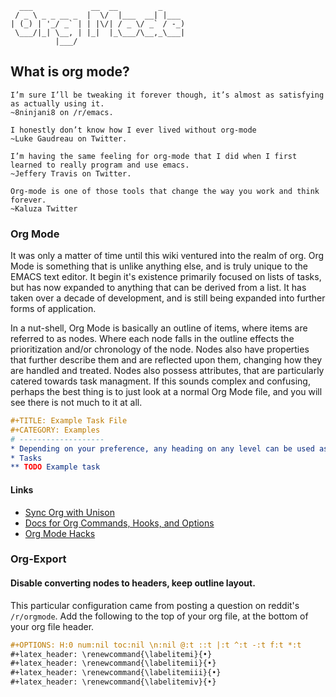 ```text
  ___             __  __         _
 / _ \ _ _ __ _  |  \/  |___  __| |___
| (_) | '_/ _` | | |\/| / _ \/ _` / -_)
 \___/|_| \__, | |_|  |_\___/\__,_\___|
          |___/
```

## What is org mode?

    I’m sure I’ll be tweaking it forever though, it’s almost as satisfying as actually using it.
    ~8ninjani8 on /r/emacs.

    I honestly don’t know how I ever lived without org-mode
    ~Luke Gaudreau on Twitter.

    I’m having the same feeling for org-mode that I did when I first learned to really program and use emacs.
    ~Jeffery Travis on Twitter.

    Org-mode is one of those tools that change the way you work and think forever.
    ~Kaluza Twitter


### Org Mode

It was only a matter of time until this wiki ventured into the realm of org. Org Mode is something that is unlike anything else, and is
truly unique to the EMACS text editor. It begin it's existence primarily focused on lists of tasks, but has now expanded to anything
that can be derived from a list. It has taken over a decade of development, and is still being expanded into further forms of
application.

In a nut-shell, Org Mode is basically an outline of items, where items are referred to as nodes. Where each node falls in the outline
effects the prioritization and/or chronology of the node. Nodes also have properties that further describe them and are reflected upon
them, changing how they are handled and treated. Nodes also possess attributes, that are particularly catered towards task managment.
If this sounds complex and confusing, perhaps the best thing is to just look at a normal Org Mode file, and you will see there is not
much to it at all.

```org
#+TITLE: Example Task File
#+CATEGORY: Examples
# -------------------
* Depending on your preference, any heading on any level can be used as a heading or category indicator.
* Tasks
** TODO Example task

```

#### Links

* [Sync Org with Unison](https://orgmode.org/worg/org-tutorials/unison-sync.html)
* [Docs for Org Commands, Hooks, and Options](https://orgmode.org/worg/doc.html)
* [Org Mode Hacks](https://orgmode.org/worg/org-hacks.html)

### Org-Export

#### Disable converting nodes to headers, keep outline layout.

This particular configuration came from posting a question on reddit's `/r/orgmode`. Add the following to the
top of your org file, at the bottom of your org file header.

```org
#+OPTIONS: H:0 num:nil toc:nil \n:nil @:t ::t |:t ^:t -:t f:t *:t
#+latex_header: \renewcommand{\labelitemi}{•}
#+latex_header: \renewcommand{\labelitemii}{•}
#+latex_header: \renewcommand{\labelitemiii}{•}
#+latex_header: \renewcommand{\labelitemiv}{•}
```
